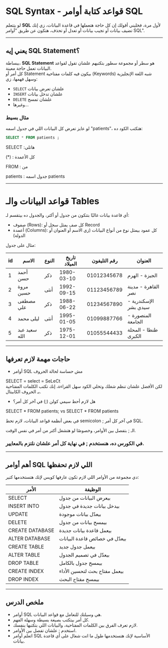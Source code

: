 # SQL Syntax - قواعد كتابة أوامر SQL

لو بتتعلم **SQL** لأول مرة، فخليني أقولك إن كل حاجة هتعملها في قاعدة البيانات، زي إنك تضيف بيانات أو تجيب بيانات أو تعدل أو تحذف، هتكون عن طريق "أوامر SQL".

---

## يعني إيه SQL Statement؟

ببساطة، **SQL Statement** هو سطر أو مجموعة سطور بتكتبهم علشان تقول لقواعد البيانات تعمل حاجة معينة.  
كل أمر أو Statement بيكون فيه كلمات مفتاحية (Keywords) شبه اللغة الإنجليزية وسهل فهمها، زي:

- `SELECT` علشان تعرض بيانات  
- `INSERT` علشان تدخل بيانات  
- `DELETE` علشان تمسح  
- وغيرها...

### مثال بسيط
لو عايز تعرض كل البيانات اللي في جدول اسمه "patients"، هتكتب الكود ده:

```sql
SELECT * FROM patients ;
```
 SELECT :هاتلي 

 (*) : كل الأعمدة 

 FROM : من  

 patients : جدول اسمه patients  



---

# قواعد البيانات والـ Tables

أي قاعدة بيانات غالبًا بتتكون من جدول أو أكتر، والجدول ده بيتقسم لـ:

- صفوف (Rows): كل صف يمثل سجل أو Record
- أعمدة (Columns): كل عمود بيمثل نوع من أنواع البيانات (زي الاسم أو العنوان أو الدولة)


مثال على جدول:

| id | الاسم         | النوع  | تاريخ الميلاد | رقم التليفون  | العنوان                        |
|----|---------------|--------|----------------|----------------|--------------------------------|
| 1  | أحمد حسن      | ذكر    | 1980-03-10     | 01012345678    | الجيزة - الهرم                 |
| 2  | مروة حسين     | أنثى   | 1992-09-15     | 01123456789    | القاهرة - مدينة نصر           |
| 3  | مصطفى علي     | ذكر    | 1988-06-22     | 01234567890    | الإسكندرية - سيدي بشر         |
| 4  | ليلى محمد     | أنثى   | 1995-01-05     | 01099887766    | المنصورة - الجامعة             |
| 5  | سعيد عبد الله | ذكر    | 1975-12-01     | 01055544433    | طنطا - المحلة الكبرى          |

---

## حاجات مهمة لازم تعرفها

- أوامر SQL مش حساسة لحالة الحروف
<div class="alert alert-success">
  <i class="fas fa-info-circle"></i>
  <div>SELECT = select = SeLeCt</div>
</div>
لكن الأفضل علشان تنظم شغلك وتخلي الكود سهل القراءة، إنك تكتب الكلمات المفتاحية بـ الحروف الكابيتال.

- هل لازم أحط سيمي كولن (;) في آخر كل أمر؟
<div class="alert alert-success">
  <i class="fas fa-info-circle"></i>
  <div>SELECT * FROM patients; vs SELECT * FROM patients</div>

في بعض أنظمة قواعد البيانات، لازم تحط semicolon ; في آخر كل أمر SQL.

الـ ; بتفصل بين الأوامر، وخصوصًا لو هتشغل أكتر من أمر في نفس الوقت.

### في الكورس ده، هنستخدم ; في نهاية كل أمر علشان نلتزم بالمعايير.


---

## أهم أوامر SQL اللي لازم تحفظها

دي مجموعة من الأوامر اللي لازم تكون عارفها كويس لإنك هتستخدمها كتير:

| الأمر               | الوظيفة                                        |
|---------------------|------------------------------------------------|
| SELECT              | بيعرض البيانات من جدول                        |
| INSERT INTO         | بيدخل بيانات جديدة في جدول                    |
| UPDATE              | بيعدّل بيانات موجودة                          |
| DELETE              | بيمسح بيانات من جدول                          |
| CREATE DATABASE     | بيعمل قاعدة بيانات جديدة                      |
| ALTER DATABASE      | بيعدّل في خصائص قاعدة البيانات                 |
| CREATE TABLE        | بيعمل جدول جديد                                |
| ALTER TABLE         | بيعدّل في تصميم الجدول                         |
| DROP TABLE          | بيمسح جدول بالكامل                            |
| CREATE INDEX        | بيعمل مفتاح بحث لتحسين الأداء                  |
| DROP INDEX          | بيمسح مفتاح البحث                              |


---

## ملخص الدرس
- أوامر SQL هي وسيلتك للتعامل مع قواعد البيانات.
- كل أمر بيتكتب بصيغة بسيطة وسهلة الفهم.
- لازم تعرف الفرق بين الكلمات المفتاحية، والبيانات اللي بتكتبها بنفسك.
- استخدم ; علشان تفصل بين الأوامر.
- اتعلم أوامر SQL الأساسية لإنك هتستخدمها طول ما انت شغال على أي قاعدة بيانات.

